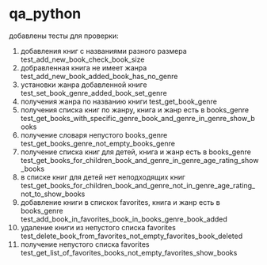 # qa_python
добавлены тесты для проверки:
1. добавления книг с названиями разного размера test_add_new_book_check_book_size
2. добравленная книга не имеет жанра test_add_new_book_added_book_has_no_genre
3. установки жанра добавленной книге test_set_book_genre_added_book_set_genre
4. получения жанра по названию книги test_get_book_genre
5. получения списка книг по жанру, книга и жанр есть в books_genre test_get_books_with_specific_genre_book_and_genre_in_genre_show_books
6. получение словаря непустого books_genre test_get_books_genre_not_empty_books_genre
7. получение списка книг для детей, книга и жанр есть в books_genre test_get_books_for_children_book_and_genre_in_genre_age_rating_show_books
8. в списке книг для детей нет неподходящих книг test_get_books_for_children_book_and_genre_not_in_genre_age_rating_not_to_show_books
9. добавление книги в спискок favorites, книга и жанр есть в books_genre test_add_book_in_favorites_book_in_books_genre_book_added
10. удаление книги из непустого списка favorites test_delete_book_from_favorites_not_empty_favorites_book_deleted
11. получение непустого списка favorites test_get_list_of_favorites_books_not_empty_favorites_show_books